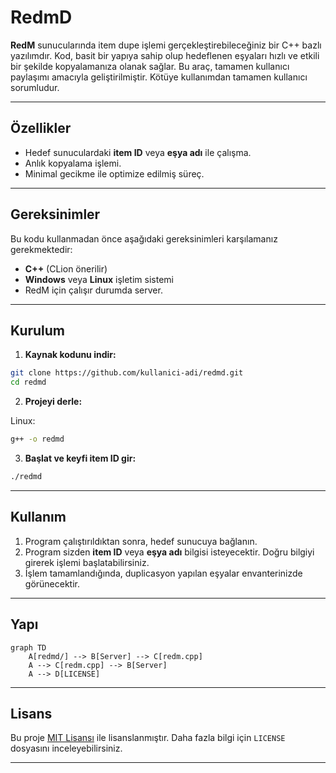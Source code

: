 
# RedmD

**RedM** sunucularında item dupe işlemi gerçekleştirebileceğiniz bir C++ bazlı yazılımdır. Kod, basit bir yapıya sahip olup hedeflenen eşyaları hızlı ve etkili bir şekilde kopyalamanıza olanak sağlar. Bu araç, tamamen kullanıcı paylaşımı amacıyla geliştirilmiştir. Kötüye kullanımdan tamamen kullanıcı sorumludur.

---

## Özellikler

- Hedef sunuculardaki **item ID** veya **eşya adı** ile çalışma.
- Anlık kopyalama işlemi.
- Minimal gecikme ile optimize edilmiş süreç.

---

## Gereksinimler

Bu kodu kullanmadan önce aşağıdaki gereksinimleri karşılamanız gerekmektedir:

- **C++** (CLion önerilir)
- **Windows** veya **Linux** işletim sistemi
- RedM için çalışır durumda server.

---

## Kurulum

1. **Kaynak kodunu indir:**

```bash
git clone https://github.com/kullanici-adi/redmd.git
cd redmd
```

2. **Projeyi derle:**

Linux:
```bash
g++ -o redmd
```

3. **Başlat ve keyfi item ID gir:**

```bash
./redmd
```

---

## Kullanım

1. Program çalıştırıldıktan sonra, hedef sunucuya bağlanın.
2. Program sizden **item ID** veya **eşya adı** bilgisi isteyecektir. Doğru bilgiyi girerek işlemi başlatabilirsiniz.
3. İşlem tamamlandığında, duplicasyon yapılan eşyalar envanterinizde görünecektir.

---

## Yapı

```mermaid
graph TD
    A[redmd/] --> B[Server] --> C[redm.cpp]
    A --> C[redm.cpp] --> B[Server]
    A --> D[LICENSE]
```
---

## Lisans

Bu proje [MIT Lisansı](LICENSE) ile lisanslanmıştır. Daha fazla bilgi için `LICENSE` dosyasını inceleyebilirsiniz.

---
